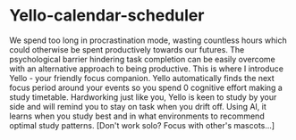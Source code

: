 # Yello-calendar-scheduler
We spend too long in procrastination mode, wasting countless hours which could otherwise be spent productively towards our futures. The psychological barrier hindering task completion can be easily overcome with an alternative approach to being productive. This is where I introduce Yello - your friendly focus companion. Yello automatically finds the next focus period around your events so you spend 0 cognitive effort making a study timetable. Hardworking just like you, Yello is keen to study by your side and will remind you to stay on task when you drift off. Using AI, it learns when you study best and in what environments to recommend optimal study patterns. [Don't work solo? Focus with other's mascots...]
